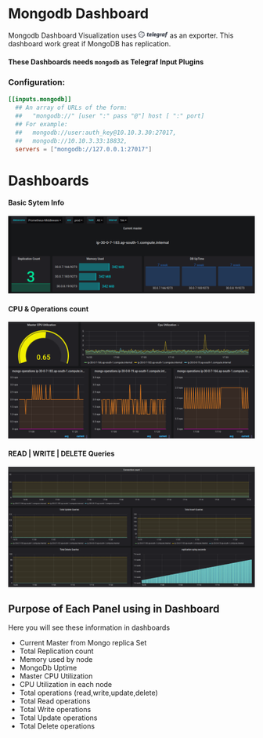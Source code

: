 # Mongodb Dashboard

Mongodb Dashboard Visualization uses  <img src="./images/logo_telegraf.png" width="60">  as an exporter. This dashboard work great if MongoDB has replication.

#### These Dashboards needs ```mongodb``` as Telegraf Input Plugins

### Configuration:

```toml
[[inputs.mongodb]]
  ## An array of URLs of the form:
  ##   "mongodb://" [user ":" pass "@"] host [ ":" port]
  ## For example:
  ##   mongodb://user:auth_key@10.10.3.30:27017,
  ##   mongodb://10.10.3.33:18832,
  servers = ["mongodb://127.0.0.1:27017"]
```

# Dashboards

#### Basic Sytem Info

![image1](./images/image1.png)

#### CPU & Operations count

![image2](./images/image2.png)

#### READ  | WRITE | DELETE Queries

![image2](./images/image3.png)

## Purpose of Each Panel using in Dashboard

Here you will see these information in dashboards

- Current Master from Mongo replica Set
- Total Replication count
- Memory used by node
- MongoDb Uptime
- Master CPU Utilization
- CPU Utilization in each node
- Total operations (read,write,update,delete)
- Total Read operations
- Total Write operations
- Total Update operations
- Total Delete operations